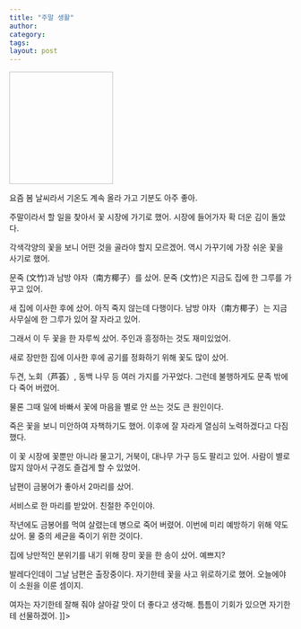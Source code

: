 ```yaml
---
title: "주말 생활"
author:
category: 
tags: 
layout: post
---
```

<img height="200" width="185"></a>

요즘 봄 날씨라서 기온도 계속 올라 가고 기분도 아주 좋아. 

주말이라서 할 일을 찾아서 꽃 시장에 가기로 했어. 시장에 들어가자 확 더운 김이 돌았다. 

각색각양의  꽃을 보니 어떤 것을 골라야 할지 모르겠어. 역시 가꾸기에 가장 쉬운 꽃을 사기로 했어. 

문죽 (文竹)과 남방 야자（南方椰子）를 샀어. 문죽 (文竹)은 지금도 집에 한 그루를 가꾸고 있어. 

새 집에 이사한 후에 샀어. 아직 죽지 않는데 다행이다. 남방 야자（南方椰子）는 지금 사무실에 한 그루가 있어 잘 자라고 있어. 

그래서 이 두 꽃을 한 자루씩 샀어. 주인과 흥정하는 것도 재미있었어. 

새로 장만한 집에 이사한 후에 공기를 정화하기 위해 꽃도 많이 샀어. 

두견, 노회（芦荟）, 동백 나무 등 여러 가지를 가꾸었다. 그런데 불행하게도 문족 밖에 다 죽어 버렸어. 

물론 그때 일에 바빠서 꽃에 마음을 별로 안 쓰는 것도 큰 원인이다. 

죽은 꽃을 보니 미안하여 자책하기도 했어. 이후에 잘 자라게 열심히 노력하겠다고 다짐했다. 

이 꽃 시장에 꽃뿐만 아니라 물고기, 거북이, 대나무 가구 등도 팔리고 있어. 사람이 별로 많지 않아서 구경도 즐겁게 할 수 있었어. 

남편이 금봉어가 좋아서 2마리를 샀어. 

서비스로 한 마리를 받았어. 친절한 주인이야. 

작년에도 금봉어를 먹여 살렸는데 병으로 죽어 버렸어. 이번에 미리 예방하기 위해 약도 샀어. 물 중의 세균을 죽이기 위한 것이다.

집에 낭만적인 분위기를 내기 위해 장미 꽃을 한 송이 샀어. 예쁘지? 

발레다인데이 그날 남편은 출장중이다. 자기한테 꽃을 사고 위로하기로 했어. 오늘에야 이 소원을 이룬 셈이지.

여자는 자기한테 잘해 줘야 살아갈 맛이 더 좋다고 생각해. 틈틈이 기회가 있으면 자기한테 선물하겠어. ]]>

